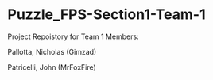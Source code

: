 # Puzzle_FPS-Section1-Team-1

Project Repoistory for Team 1 Members:

Pallotta, Nicholas (Gimzad)

Patricelli, John (MrFoxFire)
